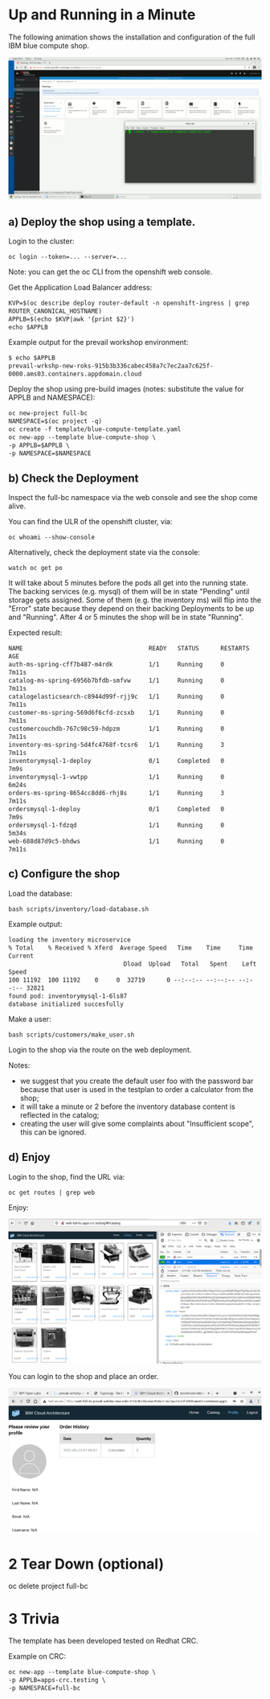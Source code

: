 # Up and Running in a Minute

The following animation shows the installation and configuration of the full IBM blue compute shop.

![Deploy](../../images/deploy-in-a-minute.gif?raw=true "Title")


## a) Deploy the shop using a template.

Login to the cluster:

    oc login --token=... --server=...

Note: you can get the oc CLI from the openshift web console.

Get the Application Load Balancer address:

    KVP=$(oc describe deploy router-default -n openshift-ingress | grep ROUTER_CANONICAL_HOSTNAME)
    APPLB=$(echo $KVP|awk '{print $2}')
    echo $APPLB

Example output for the prevail workshop environment:

    $ echo $APPLB
    prevail-wrkshp-new-roks-915b3b336cabec458a7c7ec2aa7c625f-0000.ams03.containers.appdomain.cloud

Deploy the shop using pre-build images (notes: substitute the value for APPLB and NAMESPACE):

    oc new-project full-bc
    NAMESPACE=$(oc project -q)
    oc create -f template/blue-compute-template.yaml 
    oc new-app --template blue-compute-shop \
    -p APPLB=$APPLB \
    -p NAMESPACE=$NAMESPACE


## b) Check the Deployment

Inspect the full-bc namespace via the web console and see the shop come alive.

You can find the ULR of the openshift cluster, via:

    oc whoami --show-console

Alternatively, check the deployment state via the console:

    watch oc get po

It will take about 5 minutes before the pods all get into the running state. 
The backing services (e.g. mysql) of them will be in state "Pending" until storage gets assigned. Some of them (e.g. the inventory ms) will flip into the "Error" state because they depend on their backing Deployments to be up and "Running". After 4 or 5 minutes the shop will be in state "Running".

Expected result:

    NAME                                   READY   STATUS      RESTARTS   AGE
    auth-ms-spring-cff7b487-m4rdk          1/1     Running     0          7m11s
    catalog-ms-spring-6956b7bfdb-smfvw     1/1     Running     0          7m11s
    catalogelasticsearch-c8944d99f-rjj9c   1/1     Running     0          7m11s
    customer-ms-spring-569d6f6cfd-zcsxb    1/1     Running     0          7m11s
    customercouchdb-767c98c59-hdpzm        1/1     Running     0          7m11s
    inventory-ms-spring-5d4fc4768f-tcsr6   1/1     Running     3          7m11s
    inventorymysql-1-deploy                0/1     Completed   0          7m9s
    inventorymysql-1-vwtpp                 1/1     Running     0          6m24s
    orders-ms-spring-8654cc8dd6-rhj8s      1/1     Running     3          7m11s
    ordersmysql-1-deploy                   0/1     Completed   0          7m9s
    ordersmysql-1-fdzqd                    1/1     Running     0          5m34s
    web-688d87d9c5-bhdws                   1/1     Running     0          7m11s

## c) Configure the shop

Load the database:

    bash scripts/inventory/load-database.sh 

Example output:

    loading the inventory microservice
    % Total    % Received % Xferd  Average Speed   Time    Time     Time  Current
                                    Dload  Upload   Total   Spent    Left  Speed
    100 11192  100 11192    0     0  32719      0 --:--:-- --:--:-- --:--:-- 32821
    found pod: inventorymysql-1-6ls87
    database initialized succesfully

Make a user:

    bash scripts/customers/make_user.sh 

Login to the shop via the route on the web deployment.

Notes: 
- we suggest that you create the default user foo with the password bar because that user is used in the testplan to order a calculator from the shop;
- it will take a minute or 2 before the inventory database content is reflected in the catalog;
- creating the user will give some complaints about "Insufficient scope", this can be ignored.

## d) Enjoy

Login to the shop, find the URL via:

    oc get routes | grep web

Enjoy:

![Enjoy](../../images/enjoy.png?raw=true "Title")

You can login to the shop and place an order.


![Order](../../images/place-order.png?raw=true "Title")


# 2 Tear Down (optional)

   oc delete project full-bc


# 3 Trivia

The template has been developed tested on Redhat CRC.

Example on CRC:    

    oc new-app --template blue-compute-shop \
    -p APPLB=apps-crc.testing \
    -p NAMESPACE=full-bc
